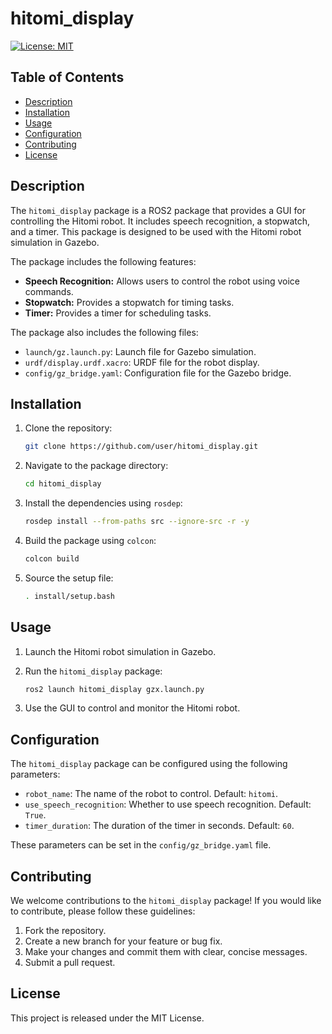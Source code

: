 # hitomi_display

[![License: MIT](https://img.shields.io/badge/License-MIT-yellow.svg)](https://opensource.org/licenses/MIT)

## Table of Contents

*   [Description](#description)
*   [Installation](#installation)
*   [Usage](#usage)
*   [Configuration](#configuration)
*   [Contributing](#contributing)
*   [License](#license)

## Description

The `hitomi_display` package is a ROS2 package that provides a GUI for controlling the Hitomi robot. It includes speech recognition, a stopwatch, and a timer. This package is designed to be used with the Hitomi robot simulation in Gazebo.

The package includes the following features:

*   **Speech Recognition:** Allows users to control the robot using voice commands.
*   **Stopwatch:** Provides a stopwatch for timing tasks.
*   **Timer:** Provides a timer for scheduling tasks.

The package also includes the following files:

*   `launch/gz.launch.py`: Launch file for Gazebo simulation.
*   `urdf/display.urdf.xacro`: URDF file for the robot display.
*   `config/gz_bridge.yaml`: Configuration file for the Gazebo bridge.

## Installation

1.  Clone the repository:

    ```bash
    git clone https://github.com/user/hitomi_display.git
    ```
2.  Navigate to the package directory:

    ```bash
    cd hitomi_display
    ```
3.  Install the dependencies using `rosdep`:

    ```bash
    rosdep install --from-paths src --ignore-src -r -y
    ```
4.  Build the package using `colcon`:

    ```bash
    colcon build
    ```
5.  Source the setup file:

    ```bash
    . install/setup.bash
    ```

## Usage

1.  Launch the Hitomi robot simulation in Gazebo.
2.  Run the `hitomi_display` package:

    ```bash
    ros2 launch hitomi_display gzx.launch.py
    ```
3.  Use the GUI to control and monitor the Hitomi robot.

## Configuration

The `hitomi_display` package can be configured using the following parameters:

*   `robot_name`: The name of the robot to control. Default: `hitomi`.
*   `use_speech_recognition`: Whether to use speech recognition. Default: `True`.
*   `timer_duration`: The duration of the timer in seconds. Default: `60`.

These parameters can be set in the `config/gz_bridge.yaml` file.

## Contributing

We welcome contributions to the `hitomi_display` package! If you would like to contribute, please follow these guidelines:

1.  Fork the repository.
2.  Create a new branch for your feature or bug fix.
3.  Make your changes and commit them with clear, concise messages.
4.  Submit a pull request.

## License

This project is released under the MIT License.
